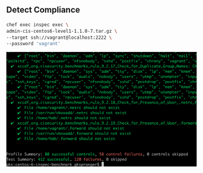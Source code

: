 ## Detect Compliance
```bash
chef exec inspec exec \
admin-cis-centos6-level1-1.1.0-7.tar.gz \
--target ssh://vagrant@localhost:2222 \
--password 'vagrant'
```

![InSpec Output](./inspec-profile-output.png "InSpec Porfile Output")
